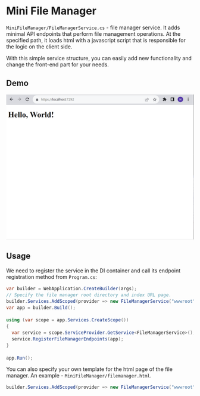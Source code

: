 # Mini File Manager

`MiniFileManager/FileManagerService.cs` - file manager service. It adds minimal API endpoints that perform file management operations. At the specified path, it loads html with a javascript script that is responsible for the logic on the client side.

With this simple service structure, you can easily add new functionality and change the front-end part for your needs.

## Demo

![](https://github.com/komarowski/MiniFileManager/blob/main/images/demo.gif)

## Usage

We need to register the service in the DI container and call its endpoint registration method from `Program.cs`:

```csharp
var builder = WebApplication.CreateBuilder(args);
// Specify the file manager root directory and index URL page.
builder.Services.AddScoped(provider => new FileManagerService("wwwroot", new PathString("/filemanager")));
var app = builder.Build();

using (var scope = app.Services.CreateScope())
{
  var service = scope.ServiceProvider.GetService<FileManagerService>();
  service.RegisterFileManagerEndpoints(app);
}

app.Run();
```

You can also specify your own template for the html page of the file manager. An example - `MiniFileManager/filemanager.html`.

```csharp
builder.Services.AddScoped(provider => new FileManagerService("wwwroot", new PathString("/filemanager"), "filemanager.html"));
```